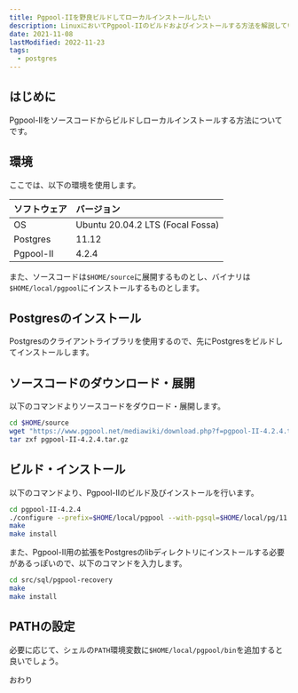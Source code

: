 ```yaml
---
title: Pgpool-IIを野良ビルドしてローカルインストールしたい
description: LinuxにおいてPgpool-IIのビルドおよびインストールする方法を解説しています
date: 2021-11-08
lastModified: 2022-11-23
tags: 
  - postgres
---
```


## はじめに

Pgpool-IIをソースコードからビルドしローカルインストールする方法についてです。

## 環境

ここでは、以下の環境を使用します。

| ソフトウェア | バージョン                       |
| :----------- | :------------------------------- |
| OS           | Ubuntu 20.04.2 LTS (Focal Fossa) |
| Postgres     | 11.12                            |
| Pgpool-II    | 4.2.4                            |

また、ソースコードは`$HOME/source`に展開するものとし、バイナリは`$HOME/local/pgpool`にインストールするものとします。

## Postgresのインストール

Postgresのクライアントライブラリを使用するので、先にPostgresをビルドしてインストールします。

## ソースコードのダウンロード・展開

以下のコマンドよりソースコードをダウロード・展開します。

```sh
cd $HOME/source
wget "https://www.pgpool.net/mediawiki/download.php?f=pgpool-II-4.2.4.tar.gz" -O pgpool-II-4.2.4.tar.gz
tar zxf pgpool-II-4.2.4.tar.gz
```

## ビルド・インストール

以下のコマンドより、Pgpool-IIのビルド及びインストールを行います。

```sh
cd pgpool-II-4.2.4
./configure --prefix=$HOME/local/pgpool --with-pgsql=$HOME/local/pg/11
make
make install
```

また、Pgpool-II用の拡張をPostgresのlibディレクトリにインストールする必要があるっぽいので、以下のコマンドを入力します。

```sh
cd src/sql/pgpool-recovery
make
make install
```

## PATHの設定

必要に応じて、シェルの`PATH`環境変数に`$HOME/local/pgpool/bin`を追加すると良いでしょう。

おわり
